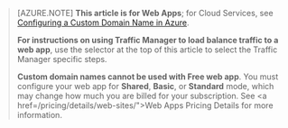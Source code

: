 ﻿> [AZURE.NOTE] **This article is for Web Apps**; for Cloud Services, see <a href="/develop/net/common-tasks/custom-dns/">Configuring a Custom Domain Name in Azure</a>.
>
> **For instructions on using Traffic Manager to load balance traffic to a web app**, use the selector at the top of this article to select the Traffic Manager specific steps.
>
> **Custom domain names cannot be used with Free web app**. You must configure your web app for **Shared**, **Basic**, or **Standard** mode, which may change how much you are billed for your subscription. See <a href=/pricing/details/web-sites/">Web Apps Pricing Details</a> for more information.
